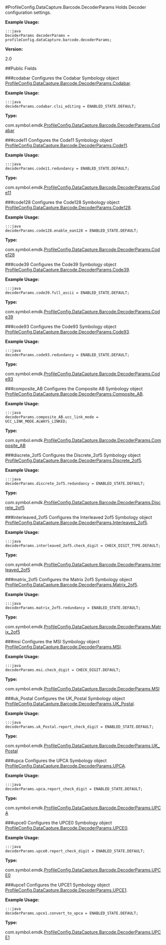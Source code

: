 #ProfileConfig.DataCapture.Barcode.DecoderParams
Holds Decoder configuration settings.

**Example Usage:**

	:::java
	DecoderParams decoderParams = profileConfig.dataCapture.barcode.decoderParams;


**Version:**

2.0

##Public Fields

###codabar
Configures the Codabar Symbology object [ProfileConfig.DataCapture.Barcode.DecoderParams.Codabar](ProfileConfig.DataCapture.Barcode.DecoderParams.Codabar).

**Example Usage:**

	:::java
	decoderParams.codabar.clsi_editing = ENABLED_STATE.DEFAULT;


**Type:**

com.symbol.emdk.[ProfileConfig.DataCapture.Barcode.DecoderParams.Codabar](ProfileConfig.DataCapture.Barcode.DecoderParams.Codabar)

###code11
Configures the Code11 Symbology object [ProfileConfig.DataCapture.Barcode.DecoderParams.Code11](ProfileConfig.DataCapture.Barcode.DecoderParams.Code11).

**Example Usage:**

	:::java
	decoderParams.code11.redundancy = ENABLED_STATE.DEFAULT;


**Type:**

com.symbol.emdk.[ProfileConfig.DataCapture.Barcode.DecoderParams.Code11](ProfileConfig.DataCapture.Barcode.DecoderParams.Code11)

###code128
Configures the Code128 Symbology object [ProfileConfig.DataCapture.Barcode.DecoderParams.Code128](ProfileConfig.DataCapture.Barcode.DecoderParams.Code128).

**Example Usage:**

	:::java
	decoderParams.code128.enable_ean128 = ENABLED_STATE.DEFAULT;


**Type:**

com.symbol.emdk.[ProfileConfig.DataCapture.Barcode.DecoderParams.Code128](ProfileConfig.DataCapture.Barcode.DecoderParams.Code128)

###code39
Configures the Code39 Symbology object [ProfileConfig.DataCapture.Barcode.DecoderParams.Code39](ProfileConfig.DataCapture.Barcode.DecoderParams.Code39).


**Example Usage:**

	:::java
	decoderParams.code39.full_ascii = ENABLED_STATE.DEFAULT;


**Type:**

com.symbol.emdk.[ProfileConfig.DataCapture.Barcode.DecoderParams.Code39](ProfileConfig.DataCapture.Barcode.DecoderParams.Code39)

###code93
Configures the Code93 Symbology object [ProfileConfig.DataCapture.Barcode.DecoderParams.Code93](ProfileConfig.DataCapture.Barcode.DecoderParams.Code93).

**Example Usage:**

	:::java
	decoderParams.code93.redundancy = ENABLED_STATE.DEFAULT;


**Type:**

com.symbol.emdk.[ProfileConfig.DataCapture.Barcode.DecoderParams.Code93](ProfileConfig.DataCapture.Barcode.DecoderParams.Code93)

###composite_AB
Configures the Composite AB Symbology object [ProfileConfig.DataCapture.Barcode.DecoderParams.Composite_AB](ProfileConfig.DataCapture.Barcode.DecoderParams.Composite_AB).

**Example Usage:**

	:::java
	decoderParams.composite_AB.ucc_link_mode = UCC_LINK_MODE.ALWAYS_LINKED;



**Type:**

com.symbol.emdk.[ProfileConfig.DataCapture.Barcode.DecoderParams.Composite_AB](ProfileConfig.DataCapture.Barcode.DecoderParams.Composite_AB)

###discrete_2of5
Configures the Discrete_2of5 Symbology object [ProfileConfig.DataCapture.Barcode.DecoderParams.Discrete_2of5](ProfileConfig.DataCapture.Barcode.DecoderParams.Discrete_2of5).

**Example Usage:**

	:::java
	decoderParams.discrete_2of5.redundancy = ENABLED_STATE.DEFAULT;


**Type:**

com.symbol.emdk.[ProfileConfig.DataCapture.Barcode.DecoderParams.Discrete_2of5](ProfileConfig.DataCapture.Barcode.DecoderParams.Discrete_2of5)

###interleaved_2of5
Configures the Interleaved 2of5 Symbology object [ProfileConfig.DataCapture.Barcode.DecoderParams.Interleaved_2of5](ProfileConfig.DataCapture.Barcode.DecoderParams.Interleaved_2of5).

**Example Usage:**

	:::java
	decoderParams.interleaved_2of5.check_digit = CHECK_DIGIT_TYPE.DEFAULT;


**Type:**

com.symbol.emdk.[ProfileConfig.DataCapture.Barcode.DecoderParams.Interleaved_2of5](ProfileConfig.DataCapture.Barcode.DecoderParams.Interleaved_2of5)

###matrix_2of5
Configures the Matrix 2of5 Symbology object [ProfileConfig.DataCapture.Barcode.DecoderParams.Matrix_2of5](ProfileConfig.DataCapture.Barcode.DecoderParams.Matrix_2of5).

**Example Usage:**

	:::java
	decoderParams.matrix_2of5.redundancy = ENABLED_STATE.DEFAULT;


**Type:**

com.symbol.emdk.[ProfileConfig.DataCapture.Barcode.DecoderParams.Matrix_2of5](ProfileConfig.DataCapture.Barcode.DecoderParams.Matrix_2of5)

###msi
Configures the MSI Symbology object [ProfileConfig.DataCapture.Barcode.DecoderParams.MSI](ProfileConfig.DataCapture.Barcode.DecoderParams.MSI).

**Example Usage:**

	:::java
	decoderParams.msi.check_digit = CHECK_DIGIT.DEFAULT;


**Type:**

com.symbol.emdk.[ProfileConfig.DataCapture.Barcode.DecoderParams.MSI](ProfileConfig.DataCapture.Barcode.DecoderParams.MSI)

###uk_Postal
Configures the UK_Postal Symbology object [ProfileConfig.DataCapture.Barcode.DecoderParams.UK_Postal](ProfileConfig.DataCapture.Barcode.DecoderParams.UK_Postal).

**Example Usage:**

	:::java
	decoderParams.uk_Postal.report_check_digit = ENABLED_STATE.DEFAULT;


**Type:**

com.symbol.emdk.[ProfileConfig.DataCapture.Barcode.DecoderParams.UK_Postal](ProfileConfig.DataCapture.Barcode.DecoderParams.UK_Postal)

###upca
Configures the UPCA Symbology object [ProfileConfig.DataCapture.Barcode.DecoderParams.UPCA](ProfileConfig.DataCapture.Barcode.DecoderParams.UPCA).

**Example Usage:**

	:::java
	decoderParams.upca.report_check_digit = ENABLED_STATE.DEFAULT;


**Type:**

com.symbol.emdk.[ProfileConfig.DataCapture.Barcode.DecoderParams.UPCA](ProfileConfig.DataCapture.Barcode.DecoderParams.UPCA)

###upce0
Configures the UPCE0 Symbology object [ProfileConfig.DataCapture.Barcode.DecoderParams.UPCE0](ProfileConfig.DataCapture.Barcode.DecoderParams.UPCE0).

**Example Usage:**

	:::java
	decoderParams.upce0.report_check_digit = ENABLED_STATE.DEFAULT;


**Type:**

com.symbol.emdk.[ProfileConfig.DataCapture.Barcode.DecoderParams.UPCE0](ProfileConfig.DataCapture.Barcode.DecoderParams.UPCE0)

###upce1
Configures the UPCE1 Symbology object [ProfileConfig.DataCapture.Barcode.DecoderParams.UPCE1](ProfileConfig.DataCapture.Barcode.DecoderParams.UPCE1).

**Example Usage:**

	:::java
	decoderParams.upce1.convert_to_upca = ENABLED_STATE.DEFAULT;



**Type:**

com.symbol.emdk.[ProfileConfig.DataCapture.Barcode.DecoderParams.UPCE1](ProfileConfig.DataCapture.Barcode.DecoderParams.UPCE1)


